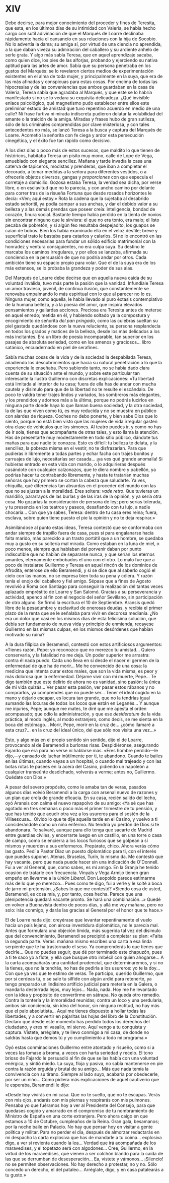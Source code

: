 # XIV

Debe decirse, para mejor conocimiento del proceder y fines de Teresita, que
esta, en los últimos días de su intimidad con Valeria, se había hecho cargo con
sutil adivinación de que el Marqués de Loarre declinaba rápidamente hacia el
cansancio en sus relaciones con la hija de Socobio. No lo advertía la dama; su
amiga sí, por virtud de una ciencia no aprendida, a la que daban viveza su
admiración del caballero y su ardiente anhelo de serle grata. Y algo más sabía
Teresa, que en aquel aprendizaje sacaba, como quien dice, los pies de las
alforjas, probando y ejerciendo su nativa aptitud para las artes de amor. Sabía
que su persona penetraba en los gustos del Marqués: se lo revelaron ciertos
medios de experimentación existentes en el alma de toda mujer, y principalmente
en la suya, que era de las más afinadas y conspicuas para estas cosas. Por
encima de todas las hipocresías y de las conveniencias que ambos guardaban en
la casa de Valeria, Teresa sabía que agradaba al Marqués, y que este se lo
habría manifestado si no se lo vedara su exquisita delicadeza. ¿Qué invisible
enlace psicológico, qué magnetismo pudo establecer entre ellos este preliminar
estado de amistad que tuvo repentino acuerdo en medio de una calle? Ni frase
furtiva ni mirada indiscreta pudieron delatar la volubilidad del amante o la
traición de la amiga. Miradas y frases hubo de gran sutileza, sólo de los
criminales comprendidas por clave misteriosa, y con tales antecedentes no más,
se lanzó Teresa a la busca y captura del Marqués de Loarre. Acometió la
señorita con fe ciega y ardor esta persecución cinegética, y el éxito fue tan
rápido como decisivo.

A los diez días o poco más de estos sucesos, que maldito lo que tienen de
históricos, habitaba Teresa un pisito muy mono, calle de Lope de Vega,
amueblado con elegante sencillez. Mañana y tarde invadía la casa una caterva de
tapiceros, modistas y prenderas, que iban a completar el decorado, a tomar
medidas a la señora para diferentes vestidos, o a ofrecerle objetos diversos,
gangas y *proporciones* con que especula el corretaje a domicilio.  Gozosa
estaba Teresa, la verdad sea dicha, por verse libre, o en esclavitud que no lo
parecía, y con ancho camino por delante para correr tras de la risueña Fortuna
que desde rosados horizontes le decía: «Ven; aquí estoy.» Rota la cadena que la
sujetaba al desabrido estado señoritil, ya podía campar a sus anchas, y dar el
debido valor a su belleza y a las demás prendas que poseer creía: inteligencia,
bondad de corazón, finura social. Bastante tiempo había perdido en la tienta de
novios sin encontrar ninguno que le sirviera: el que no era tonto, era malo; el
listo pecaba de pobretón, y si algún feo resultaba despejadito, los guapos se
caían de bobos. Bien los había examinado ella en el veloz desfile; breve
y superficial trato le bastaba para catarlos y calarlos. Si no lo encontró en
las condiciones necesarias para fundar un sólido edificio matrimonial con la
honradez y ventura consiguientes, no era culpa suya. Su destino le marcaba los
caminos irregulares, y por ellos se lanzaba, afirmada su conciencia en la
persuasión de que no podría andar por otros.  Cada ambición tiene su espacio
propio para volar. Que el de la suya era de los más extensos, se lo probaba la
grandeza y poder de sus alas.

Del Marqués de Loarre debe decirse que en aquella nueva caída de su voluntad
inválida, tuvo más parte la pasión que la vanidad. Infundíale Teresa un amor
travieso, juvenil, de continua ilusión, que constantemente se renovaba
empalmando lo más espiritual con lo que al parecer no lo es.  Ninguna mujer,
como aquella, le había llevado al puro éxtasis contemplativo de la humana
belleza, y a la poesía del amor, que inspira elevados pensamientos y gallardas
acciones. Preciosa era Teresita antes de meterse en aquel enredo; metida en él,
y habiendo soltado ya la compostura y encogimiento de señorita *del pan
pringado*, como las culebras sueltan su piel gastada quedándose con la nueva
reluciente, su persona resplandecía en todos los grados y matices de la
belleza, desde los más delicados a los más incitantes. Era un libro de poesía
incomparable, tan superior en los pasajes de absoluta seriedad, como en los
amenos y graciosos... libro satánico, encuadernado en piel de serafines.

Sabía muchas cosas de la vida y de la sociedad la despabilada Teresa, añadiendo
los descubrimientos que hacía su natural penetración a lo que la experiencia le
enseñaba. Pero sabiendo tanto, no se había dado clara cuenta de su situación
ante el mundo, y sobre este particular tan interesante la ilustró Guillermo con
discretas explicaciones: «Tu libertad está limitada al interior de tu casa;
fuera de ella has de andar con mucha cautela y disimulo para que de la libertad
no te resulte el escándalo. De poco te valdrá tener trajes lindos y variados,
los sombreros más elegantes, y los prendidos y adornos más a la última, porque
no podrás lucirlos en ninguna parte donde haya lo que llaman buena sociedad,
y la otra sociedad, la de las que viven como tú, es muy reducida y no se
muestra en público con alardes de riqueza.  Coches no debo ponerte, y bien sabe
Dios que lo siento, porque no está bien visto que las mujeres de vida irregular
gasten otra clase de vehículos que los simones. Al teatro puedes ir, y como no
has de ir sola, tienes que acompañarte de otras tales, y esto llama la
atención. Has de presentarte muy modestamente en todo sitio público, dándote
tus mañas para que nadie te conozca. Esto es difícil: tu belleza te delata,
y la sencillez, la pobreza misma en el vestir, no te disfrazarían. Para que
pudieras ir libremente a todas partes y echar facha con trajes bonitos
y carruajes de lujo, necesitarías ser casada... ¡ya ves qué grande anomalía! Si
hubieras entrado en esta vida con marido, o lo adquirieras después casándote
con cualquier calzonazos, que te diera nombre y pabellón, ya podrías hacer tu
contrabando libremente, y hasta te tratarían muchas señoras que hoy primero se
cortan la cabeza que saludarte. Ya ves, chiquilla, qué diferencias tan absurdas
en el proceder del mundo con las que no se ajustan a la moralidad. Eres
soltera: *vade retro*. Que tuvieras un maridillo, pararrayos de las burlas y de
las iras de la opinión, y ya sería otra cosa. No gozarías la consideración de
persona de ley; pero serías tolerada, y tu presencia en los teatros y paseos,
desafiando con tu lujo, a nadie chocaría... Con que ya sabes, Teresa: dentro de
tu casa eres reina; fuera, esclava, sobre quien tiene puesto el pie la opinión
y no te deja respirar.»

Asimilándose al punto estas ideas, Teresa contestó que se conformaba con andar
siempre de trapillo fuera de casa, pues si para engalanarse hacía falta marido,
más parecido a un trasto portátil que a un hombre, se quedaba muy a gusto en su
soltería mal mirada. Como estaban en la luna de miel, o poco menos, siempre que
hablaban del porvenir daban por punto indiscutible que no habían de separarse
nunca, y que serían los eternos amantes, eternamente embobados el uno con el
otro. Lo malo fue que a poco de instalarse Guillermo y Teresa en aquel rincón
de los dominios de Afrodita, enterose de ello Beramendi, y si se dice que al
saberlo cogió el cielo con las manos, no se expresa bien toda su pena y cólera.
Y razón tenía el enojo del caballero y fiel amigo. Sépase que a fines de Agosto
revolvió a Roma con Santiago para conseguir la realización del tantas veces
aplazado empréstito de Loarre y San Salomó. Gracias a su perseverancia
y actividad, apencó al fin con el negocio del señor Sevillano, sin
participación de otro alguno. Se firmó la escritura el 10 de Septiembre.
Aransis quedó libre de la pesadumbre y esclavitud de onerosas deudas, y recibía
el primer plazo de la renta que se le señalaba para vivir en decorosa medianía.
¿No era un dolor que casi en los mismos días de esta felicísima solución, que
debía ser fundamento de nueva vida y principio de enmienda, recayese Guillermo
en las mismas culpas, en los mismos desórdenes que habían motivado su ruina?

A la dura filípica de Beramendi, contestó con estos artificiosos argumentos:
«Tienes razón, Pepe: yo reconozco que no merezco tu amistad...  Quiero
conservarla, y la fatalidad no me deja. Un poder superior me arrastra: contra
él nada puedo. Cada uno lleva en sí desde el nacer el germen de la enfermedad
de que ha de morir... Me he convencido de una cosa: la medicina que intenta
curar estos males, que son la vida misma, es peor y más dolorosa que la
enfermedad. Déjame vivir con mi muerte, Pepe... Te digo también que este
delirio de ahora no es vanidad, sino pasión; la única de mi vida quizás... Ver
pasar esta pasión, ver pasar estos rábanos y no comprarlos, ya comprendes que
no puede ser... Tener el ideal cogido en la mano y dejarlo escapar, es locura
tan grande, que no la tendrías igual sumando las locuras de todos los locos que
están en Leganés... Y aunque me injuries, Pepe; aunque me mates, te diré que me
apesta el orden acompasado; que odio la administración, y que ese *desideratum*
de la vida práctica, al modo inglés, al modo extranjero, como decís, se me
sienta en la boca del estómago... Morir, Pepe, morir en la cruz de... ¿cómo
llamaré a esta cruz?... en la cruz del ideal único, del que sólo nos visita una
vez...»

Esto, y algo más en el propio sentido sin sentido, dijo el de Loarre,
provocando al de Beramendi a burlonas risas. Despidiéronse, asegurando Fajardo
que era para no verse ni hablarse más. «Eres hombre perdido—le dijo,—y cansado
de luchar inútilmente por ti, te abandono. Cuando te bailes en las últimas,
cuando vayas a un hospital, o cuando mal trajeado y con las botas rotas te
pasees en la acera del Casino, pidiendo un napoleón a cualquier transeúnte
desdichado, volverás a verme; antes no, Guillermo. Quédate con Dios.»

A pesar del severo propósito, como le amaba tan de veras, pasados algunos días
volvió Beramendi a la carga con arsenal nuevo de razones y un plan que creía de
grande eficacia. En su casa, recién salido del lecho, oyó Aransis con calma el
nuevo rapapolvo de su amigo: «Ya sé que has agotado en tres semanas o poco más
el primer trimestre de tu pensión, y que has tenido que acudir otra vez a los
usureros para el sostén de la Villaescusa... Olvido lo que te dije aquella
tarde en el Casino, y vuelvo a ti considerándote como un niño enfermo. No
tendría yo perdón de Dios si te abandonara. Te salvaré, aunque para ello tenga
que sacarte de Madrid entre guardias civiles, y encerrarte luego en un
castillo, en una torre o casa de campo, como se encierra a los locos furiosos
que se golpean a sí mismos y muerden a sus enfermeros. Prepárate, chico. Ahora
verás cómo las gasto. Pedí a Pastor Díaz un puesto diplomático para ti, con el
interés que puedes suponer. Atenas, Bruselas, Turín, lo mismo da. Me contestó
que hay vacante, pero que nada puede hacer sin una indicación de O'Donnell. Fui
a ver al General, que, como sabes, es mi amigo. En la Granja he tenido ocasión
de tratarle con frecuencia.  Vinyals y Vega Armijo tienen gran empeño en
llevarme a la *Unión Liberal*.  Don Leopoldo parece estimarme más de lo que yo
merezco... Pues como te digo, fui a verle y le solté a boca de jarro mi
pretensión. ¿Sabes lo que me contestó? «Siendo cosa de usted, Beramendi, es
cosa mía, y, por tanto, cosa hecha. Parece que una plenipotencia quedará
vacante pronto. Se hará una combinación...» Quedé en volver a Buenavista
dentro de pocos días, y allá me voy mañana, pero no solo: irás conmigo, y darás
las gracias al General por el honor que te hace.»

El de Loarre nada dijo: creyérase que levantar repentinamente el vuelo hacia un
país lejano, con airosa investidura diplomática, no le parecía mal.  Antes que
formulara una objeción tímida, más sugerida tal vez del disimulo que del
convencimiento, Beramendi se precipitó a completar su plan: «Falta la segunda
parte. Verás: mañana mismo escribes una carta a esa linda serpiente que te ha
trastornado el seso. Ya comprenderás lo que tienes que decirle... Que no puedes
seguir, que dé por terminado este chapuzón, pues a ti te saco yo a flote,
y ella que busque otro imbécil con quien ahogarse... A la carta acompañarás una
cantidad prudencial, que determinaremos, y si no la tienes, que no la tendrás,
no has de pedirla a los usureros: yo te la doy... Con que ya ves que te estimo
de veras. Te participo, querido Guillermo, que por si cerdeas tú, o se sale tu
sílfide con algún ardid para retenerte, ya tengo preparado un lindísimo
artificio judicial para meterla en la Galera, o mandarla desterrada lejos, muy
lejos... Nada, nada. Hoy me he levantado con la idea y propósito de convertirme
en sátrapa. No queda otro remedio.  Contra la tontería y la inmoralidad
reunidas; contra un loco y una perdularia, ambos sin conciencia, sin idea del
honor, sin ninguna rectitud, no hay más que el palo absolutista... Aquí me
tienes dispuesto a hollar todas las libertades, y a convertir en pajaritas las
hojas del libro de la Constitución.  Declaro que desde este momento has perdido
todos los derechos del ciudadano, y eres mi vasallo, mi siervo. Aquí vengo a tu
conquista y captura.  Vístete, arréglate, y te llevo conmigo a mi casa, de
donde no saldrás hasta que demos tú y yo cumplimiento a todo mi programa.»

Oyó estas conminaciones Guillermo entre atontado y risueño, como si a veces las
tomase a broma, a veces con harta seriedad y recelo. El tono brioso de Fajardo
le persuadió al fin de que se las había con una voluntad enérgica, y sintió
miedo. La suya, floja y pasiva, no sabía mantenerse en pie contra la razón
erguida y brutal de su amigo... Más que nada temía la convivencia con su
tirano. Siempre al lado suyo, acabaría por obedecerle, por ser un niño...  Como
pidiera más explicaciones de aquel cautiverio que le esperaba, Beramendi le
dijo:

«Desde hoy vivirás en mi casa. Que no te suelto, que no te escapas. Verás con
mis ojos, andarás con mis piernas y respirarás con mis pulmones. Pensaba yo que
fuéramos hoy a ver al Presidente del Consejo, para que quedases cogido
y amarrado en el compromiso de tu nombramiento de Ministro de España en una
corte extranjera. Pero ahora caigo en que estamos a 10 de Octubre, cumpleaños
de la Reina. Gran gala, besamanos; por la noche baile en Palacio. No hay que
pensar hoy en visitar a gente política y militar. Para no perder el día,
después de almorzar redactarás en mi despacho la carta explosiva que has de
mandarle a tu coima... explosiva digo, a ver si revienta cuando la lea...
Verdad que irá acompañada de los maravedises, y el topetazo será con
algodones... Cree, Guillermo, en la virtud de los maravedises, que vienen a ser
colchón blando para la caída de las que se derrumban de desesperación... Ea,
vístete y vámonos... ¡Silencio! no se permiten observaciones. No hay derecho
a protestar, no y no. Sólo concedo un derecho, el del pataleo... Arréglate,
digo, y en casa patalearás a tu gusto.»

